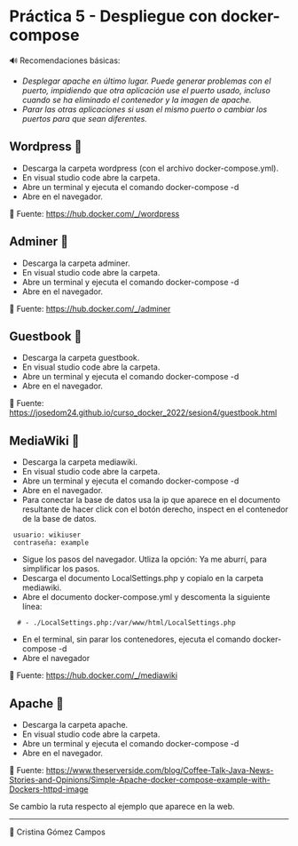 # Práctica 5 - Despliegue con docker-compose

🔊 Recomendaciones básicas:

* _Desplegar apache en último lugar. Puede generar problemas con el puerto, impidiendo que otra aplicación use el puerto usado, incluso cuando se ha eliminado el contenedor y la imagen de apache._
* _Parar las otras aplicaciones si usan el mismo puerto o cambiar los puertos para que sean diferentes._

## Wordpress 📄

* Descarga la carpeta wordpress (con el archivo docker-compose.yml).
* En visual studio code abre la carpeta.
* Abre un terminal y ejecuta el comando docker-compose -d
* Abre en el navegador.

📌 Fuente: https://hub.docker.com/_/wordpress

## Adminer 📜

* Descarga la carpeta adminer.
* En visual studio code abre la carpeta.
* Abre un terminal y ejecuta el comando docker-compose -d
* Abre en el navegador.

📌 Fuente: https://hub.docker.com/_/adminer

## Guestbook 📰

* Descarga la carpeta guestbook.
* En visual studio code abre la carpeta.
* Abre un terminal y ejecuta el comando docker-compose -d
* Abre en el navegador.

📌 Fuente: https://josedom24.github.io/curso_docker_2022/sesion4/guestbook.html

## MediaWiki 📃

* Descarga la carpeta mediawiki.
* En visual studio code abre la carpeta.
* Abre un terminal y ejecuta el comando docker-compose -d
* Abre en el navegador.
* Para conectar la base de datos usa la ip que aparece en el documento resultante de hacer click con el botón derecho, inspect en el contenedor de la base de datos.

```
 usuario: wikiuser
 contraseña: example

```
* Sigue los pasos del navegador. Utliza la opción: Ya me aburrí, para simplificar los pasos.
* Descarga el documento LocalSettings.php y copialo en la carpeta mediawiki.
* Abre el documento docker-compose.yml y descomenta la siguiente línea:

```
  # - ./LocalSettings.php:/var/www/html/LocalSettings.php
```
* En el terminal, sin parar los contenedores, ejecuta el comando docker-compose -d
* Abre el navegador

📌 Fuente: https://hub.docker.com/_/mediawiki

## Apache 📄

* Descarga la carpeta apache.
* En visual studio code abre la carpeta.
* Abre un terminal y ejecuta el comando docker-compose -d
* Abre en el navegador.

📌 Fuente: https://www.theserverside.com/blog/Coffee-Talk-Java-News-Stories-and-Opinions/Simple-Apache-docker-compose-example-with-Dockers-httpd-image

Se cambio la ruta respecto al ejemplo que aparece en la web.

---
🙎 Cristina Gómez Campos
